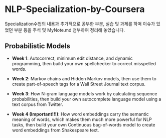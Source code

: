 # NLP-Specialization-by-Coursera
Specialization수업의 내용과 추가적으로 공부한 부분, 실습 및 과제를 하며 이슈가 있었던 부분 등을 주석 및 MyNote.md 첨부하여 정리해 놓았습니다. 

## Probabilistic Models
  - **Week 1**:
    Autocorrect, minimum edit distance, and dynamic programming, then build your own spellchecker to correct misspelled words.
  
  - **Week 2**:
    Markov chains and Hidden Markov models, then use them to create part-of-speech tags for a Wall Street Journal text corpus.
  
 - **Week 3**:
   How N-gram language models work by calculating sequence probabilities, then build your own autocomplete language model using a text corpus from Twitter.
  
 - **Week 4 (Important!!!)**:
   How word embeddings carry the semantic meaning of words, which makes them much more powerful for NLP tasks, then build your own Continuous bag-of-words model to create word embeddings from Shakespeare text.


